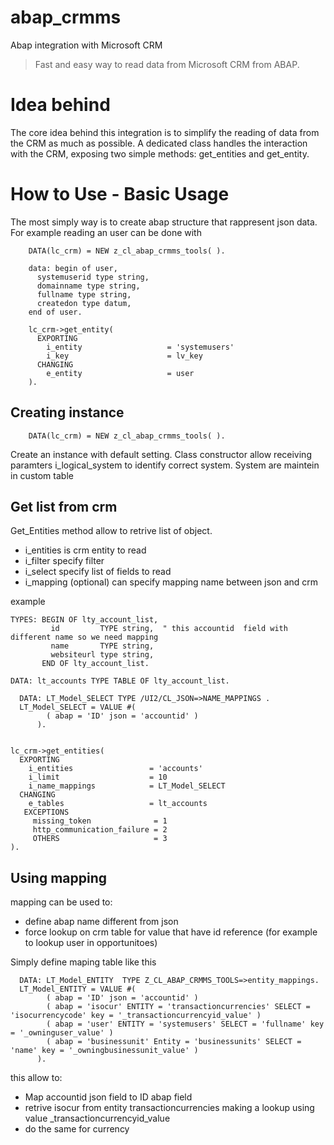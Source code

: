 # abap_crmms
Abap integration with Microsoft CRM
> Fast and easy way to read data from Microsoft CRM from ABAP.

# Idea behind
The core idea behind this integration is to simplify the reading of data from the CRM as much as possible. A dedicated class handles the interaction with the CRM, exposing two simple methods: get_entities and get_entity.

# How to Use - Basic Usage

The most simply way is to create abap structure that rappresent json data. For example reading an user can be done with
    
```ABAP
    DATA(lc_crm) = NEW z_cl_abap_crmms_tools( ).

    data: begin of user,
      systemuserid type string,
      domainname type string,
      fullname type string,
      createdon type datum,
    end of user.

    lc_crm->get_entity(
      EXPORTING
        i_entity                   = 'systemusers'
        i_key                      = lv_key
      CHANGING
        e_entity                   = user
    ).
```

## Creating instance

`    DATA(lc_crm) = NEW z_cl_abap_crmms_tools( ).`

Create an instance with default setting. Class constructor allow receiving paramters i_logical_system to identify correct system.
System are maintein in custom table


## Get list from crm
Get_Entities method allow to retrive list of object.
- i_entities is crm entity to read
- i_filter specify filter
- i_select specify list of fields to read
- i_mapping (optional) can specify mapping name between json and crm

example
```
TYPES: BEGIN OF lty_account_list,
         id         TYPE string,  " this accountid  field with different name so we need mapping
         name       TYPE string,
         websiteurl type string,
       END OF lty_account_list.

DATA: lt_accounts TYPE TABLE OF lty_account_list.

  DATA: LT_Model_SELECT TYPE /UI2/CL_JSON=>NAME_MAPPINGS .
  LT_Model_SELECT = VALUE #(
        ( abap = 'ID' json = 'accountid' )
      ).


lc_crm->get_entities(
  EXPORTING
    i_entities                 = 'accounts'
    i_limit                    = 10
    i_name_mappings            = LT_Model_SELECT
  CHANGING
    e_tables                   = lt_accounts
   EXCEPTIONS
     missing_token              = 1
     http_communication_failure = 2
     OTHERS                     = 3
).
```

## Using mapping
mapping can be used to:
- define abap name different from json
- force lookup on crm table for value that have id reference (for example to lookup user in opportunitoes)

Simply define maping table like this 

```abap
  DATA: LT_Model_ENTITY  TYPE Z_CL_ABAP_CRMMS_TOOLS=>entity_mappings.
  LT_Model_ENTITY = VALUE #(
        ( abap = 'ID' json = 'accountid' )
        ( abap = 'isocur' ENTITY = 'transactioncurrencies' SELECT = 'isocurrencycode' key = '_transactioncurrencyid_value' )
        ( abap = 'user' ENTITY = 'systemusers' SELECT = 'fullname' key = '_owninguser_value' )
        ( abap = 'businessunit' Entity = 'businessunits' SELECT = 'name' key = '_owningbusinessunit_value' )
      ).
```

this allow to:
- Map accountid json field to ID abap field
- retrive isocur from entity transactioncurrencies making a lookup using value _transactioncurrencyid_value
- do the same for currency
